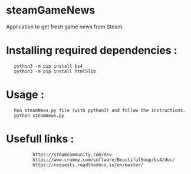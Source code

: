# steamGameNews
Application to get fresh game news from Steam.

# Installing required dependencies :
       python3 -m pip install bs4
       python3 -m pip install html5lib

# Usage  :
       Run steamNews.py file (with python3) and follow the instructions.
       python steamNews.py
# Usefull links : 
              https://steamcommunity.com/dev
              https://www.crummy.com/software/BeautifulSoup/bs4/doc/
              https://requests.readthedocs.io/en/master/
